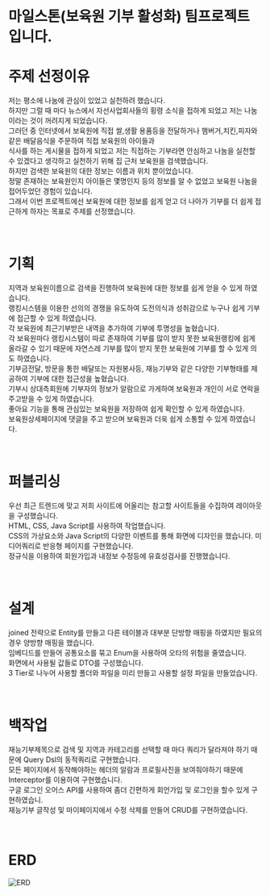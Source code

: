 # 마일스톤(보육원 기부 활성화) 팀프로젝트입니다.


# 주제 선정이유<br>
저는 평소에 나눔에 관심이 있었고 실천하려 했습니다.<br>
하지만 그럴 때 마다 뉴스에서 자선사업회사들의 횡령 소식을 접하게 되었고 저는 나눔이라는 것이 꺼려지게 되었습니다.<br> 
그러던 중 인터넷에서 보육원에 직접 쌀,생활 용품등을 전달하거나 햄버거,치킨,피자와 같은 배달음식을 주문하여 직접 보육원의 아이들과<br> 
식사를 하는 게시물을 접하게 되었고 저는 직접하는 기부라면 안심하고 나눔을 실천할 수 있겠다고 생각하고 실천하기 위해 집 근처 보육원을 검색했습니다.<br> 
하지만 검색한 보육원의 대한 정보는 이름과 위치 뿐이었습니다.<br> 
정말 존재하는 보육원인지 아이들은 몇명인지 등의 정보를 알 수 없었고 보육원 나눔을 접어두었던 경험이 있습니다.<br> 
그래서 이번 프로젝트에선 보육원에 대한 정보를 쉽게 얻고 더 나아가 기부를 더 쉽게 접근하게 하자는 목표로 주제를 선정했습니다.<br>
<br>
<br>
# 기획<br>
지역과 보육원이름으로 검색을 진행하여 보육원에 대한 정보를 쉽게 얻을 수 있게 하였습니다.<br> 
랭킹시스템을 이용한 선의의 경쟁을 유도하여 도전의식과 성취감으로 누구나 쉽게 기부에 접근할 수 있게 하였습니다.<br>
각 보육원에 최근기부받은 내역을 추가하여 기부에 투명성을 높혔습니다.<br>
각 보육원마다 랭킹시스템이 따로 존재하여 기부를 많이 받지 못한 보육원랭킹에 쉽게 올라갈 수 있기 때문에 자연스레 기부를 많이 받지 못한 보육원에 기부를 할 수 있게 의도 하였습니다.<br>
기부금전달, 방문을 통한 배달또는 자원봉사등, 재능기부와 같은 다양한 기부형태를 제공하여 기부에 대한 접근성을 높혔습니다.<br> 
기부시 상대측회원에 기부자의 정보가 알람으로 가게하여 보육원과 개인이 서로 연락을 주고받을 수 있게 하였습니다.<br> 
좋아요 기능을 통해 관심있는 보육원을 저장하여 쉽게 확인할 수 있게 하였습니다. <br>
보육원상세페이지에 댓글을 주고 받으며 보육원과 더욱 쉽게 소통할 수 있게 하였습니다.<br> 
<br>
<br>
# 퍼블리싱<br>
우선 최근 트렌드에 맞고 저희 사이트에 어울리는 참고할 사이트들을 수집하여 레이아웃을 구성했습니다.<br> 
HTML, CSS, Java Script를 사용하여 작업했습니다.<br>
CSS의 가상요소와 Java Script의 다양한 이벤트를 통해 화면에 디자인을 했습니다. 미디어쿼리로 반응형 페이지를 구현했습니다.<br>
정규식을 이용하여 회원가입과 내정보 수정등에 유효성검사를 진행했습니다.<br>
<br>
<br>
# 설계<br>
joined 전략으로 Entity를 만들고 다른 테이블과 대부분 단방향 매핑을 하였지만 필요의 경우 양방향 매핑을 했습니다.<br> 
임베디드를 만들어 공통요소를 묶고 Enum을 사용하여 오타의 위험을 줄였습니다.<br>
화면에서 사용될 값들로 DTO를 구성했습니다.<br> 
3 Tier로 나누어 사용할 폴더와 파일을 미리 만들고 사용할 설정 파일을 만들었습니다.<br>
<br>
<br>
# 백작업<br>
재능기부제목으로 검색 및 지역과 카테고리를 선택할 때 마다 쿼리가 달라져야 하기 때문에 Query Dsl의 동적쿼리로 구현했습니다.<br> 
모든 페이지에서 동작해야하는 헤더의 알람과 프로필사진을 보여줘야하기 때문에 Interceptor를 이용하여 구현했습니다.<br>
구글 로그인 오어스 API를 사용하여 좀더 간편하게 회언가입 및 로그인을 할수 있게 구현하였습니.<br>
재능기부 글작성 및 마이페이지에서 수정 삭제를 만들어 CRUD를 구현하였습니다.<br>
<br>
<br>
# ERD
![ERD](..\KakaoTalk_20221227_094840627.png)


